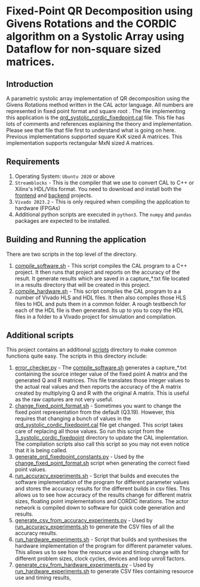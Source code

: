 # Fixed-Point QR Decomposition using Givens Rotations and the CORDIC algorithm on a Systolic Array using Dataflow for non-square sized matrices.

## Introduction

A parametric systolic array implementation of QR decomposition using the Givens Rotations method written in the CAL actor language. All numbers are represented in fixed point format and square root . The file implementing this application is the [qrd_systolic_cordic_fixedpoint.cal](qrd_systolic_cordic_fixedpoint.cal) file. This file has lots of comments and references explaining the theory and implementation. Please see that file that file first to understand what is going on here. Previous implementations supported square KxK sized A matrices. This implementation supports rectangular MxN sized A matrices.

## Requirements

1. Operating System: `Ubuntu 2020` or above
2. `Streamblocks` - This is the compiler that we use to convert CAL to C++ or Xilinx's HDL/Vitis format. You need to download and install both the [frontend](https://github.com/streamblocks/streamblocks-tycho) and [backend](https://github.com/streamblocks/streamblocks-platforms) projects.
3. `Vivado 2023.2` - This is only required when compiling the application to hardware (FPGAs)
4. Additional python scripts are executed in `python3`. The `numpy` and `pandas` packages are expected to be installed.

## Building and Running the application

There are two scripts in the top level of the directory. 
1. [compile_software.sh](compile_software.sh) - This script compiles the CAL program to a C++ project. It then runs that project and reports on the accuracy of the result. It generate results which are saved in a capture_*.txt file located in a results directory that will be created in this project. 
2. [compile_hardware.sh](compile_hardware.sh) - This script compiles the CAL program to a a number of Vivado HLS and HDL files. It then also compiles those HLS files to HDL and puts them in a common folder. A rough testbench for each of the HDL file is then generated. Its up to you to copy the HDL files in a folder to a Vivado project for simulation and compilation.

## Additional scripts

This project contains an additional [scripts](scripts/) directory to make common functions quite easy. The scripts in this directory include:
1. [error_checker.py](scripts/error_checker.py) - The [compile_software.sh](compile_software.sh) generates a capture_*.txt containing the source integer value of the fixed point A matrix and the generated Q and R matrices. This file translates those integer values to the actual real values and then reports the accuracy of the A matrix created by multiplying Q and R with the original A matrix. This is useful as the raw captures are not very useful.
2. [change_fixed_point_format.sh](scripts/change_fixed_point_format.sh) - Sometimes you want to change the fixed point representation from the default (Q3.19). However, this requires that changing a bunch of values in the [qrd_systolic_cordic_fixedpoint.cal](qrd_systolic_cordic_fixedpoint.cal) file get changed. This script takes care of replacing all those values. So run this script from the [3_systolic_cordic_fixedpoint](3_systolic_cordic_fixedpoint) directory to update the CAL implemtation. The compilation scripts also call this script so you may not even notice that it is being called.
3. [generate_qrd_fixedpoint_constants.py](scripts/generate_qrd_fixedpoint_constants.py) - Used by the [change_fixed_point_format.sh](scripts/change_fixed_point_format.sh) script when generating the correct fixed point values.
4. [run_accuracy_experiments.sh](scripts/run_accuracy_experiments.sh) - Script that builds and executes the software implementation of the program for different parameter values and stores the accuracy results for the different builds in csv files. This allows us to see how accuracy of the results change for different matrix sizes, floating point implementations and CORDIC iterations. The actor network is compiled down to software
for quick code generation and results. 
5. [generate_csv_from_accuracy_experiments.py](scripts/generate_csv_from_accuracy_experiments.py) - Used by [run_accuracy_experiments.sh](scripts/run_accuracy_experiments.sh) to generate the CSV files of all the accuracy results.
6. [run_hardware_experiments.sh](scripts/run_hardware_experiments.sh) - Script that builds and synthesises the hardware implementation of the program for different parameter values. This allows us to see how the resource
use and timing change with for different problem sizes, clock cycles, devices and loop unroll factors.
7. [generate_csv_from_hardware_experiments.py](scripts/generate_csv_from_hardware_experiments.py) - Used by [run_hardware_experiments.sh](scripts/run_hardware_experiments.sh) to generate CSV files containing resource use and timing results,